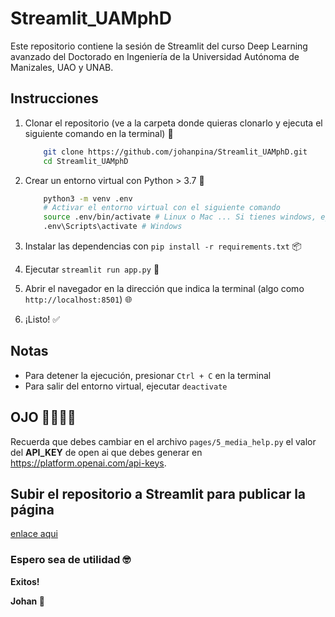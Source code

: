 # Streamlit_UAMphD

Este repositorio contiene la sesión de Streamlit del curso Deep Learning avanzado del Doctorado en Ingeniería de la Universidad Autónoma de Manizales, UAO y UNAB.

## Instrucciones

1. Clonar el repositorio (ve a la carpeta donde quieras clonarlo y ejecuta el siguiente comando en la terminal) 📁

    ```bash
        git clone https://github.com/johanpina/Streamlit_UAMphD.git 
        cd Streamlit_UAMphD 
    ```

2. Crear un entorno virtual con Python > 3.7 🐍

    ```bash
        python3 -m venv .env
        # Activar el entorno virtual con el siguiente comando
        source .env/bin/activate # Linux o Mac ... Si tienes windows, ejecuta solo la siguiente...
        .env\Scripts\activate # Windows
    ```

3. Instalar las dependencias con `pip install -r requirements.txt` 📦
4. Ejecutar `streamlit run app.py`  🚀
5. Abrir el navegador en la dirección que indica la terminal (algo como `http://localhost:8501`) 🌐
6. ¡Listo! ✅

## Notas 
* Para detener la ejecución, presionar `Ctrl + C` en la terminal
* Para salir del entorno virtual, ejecutar `deactivate`


## OJO 🚨🚨🚨🚨

Recuerda que debes cambiar en el archivo `pages/5_media_help.py` el valor del **API_KEY** de open ai que debes generar en https://platform.openai.com/api-keys.

## Subir el repositorio a Streamlit para publicar la página

[enlace aqui](https://www.youtube.com/watch?v=Wkyc9U6_PyY)

### Espero sea de utilidad 🤓

**Exitos!**

**Johan 🍍**
